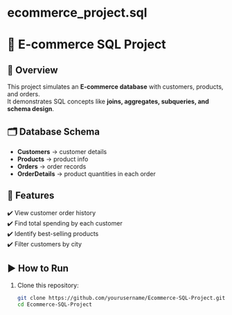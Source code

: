 # ecommerce_project.sql
# 🛒 E-commerce SQL Project

## 📌 Overview
This project simulates an **E-commerce database** with customers, products, and orders.  
It demonstrates SQL concepts like **joins, aggregates, subqueries, and schema design**.  

## 🗂️ Database Schema
- **Customers** → customer details  
- **Products** → product info  
- **Orders** → order records  
- **OrderDetails** → product quantities in each order  

## 🚀 Features
✔️ View customer order history  
✔️ Find total spending by each customer  
✔️ Identify best-selling products  
✔️ Filter customers by city  

## ▶️ How to Run
1. Clone this repository:
   ```bash
   git clone https://github.com/yourusername/Ecommerce-SQL-Project.git
   cd Ecommerce-SQL-Project
